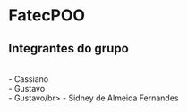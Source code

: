 # FatecPOO

## Integrantes do grupo
</br>
- Cassiano</br>
- Gustavo</br>
- Gustavo/br>
- Sidney de Almeida Fernandes</br>
